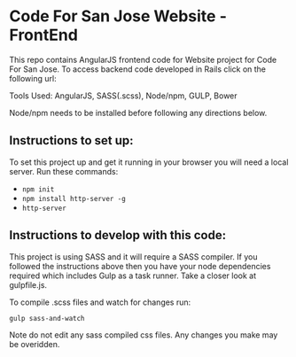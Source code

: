 # Code For San Jose Website - FrontEnd

This repo contains AngularJS frontend code for Website project for Code For San Jose. To access backend code developed in Rails click on the following url: 

Tools Used:
AngularJS, SASS(.scss), Node/npm, GULP, Bower

Node/npm needs to be installed before following any directions below.

## Instructions to set up:

To set this project up and get it running in your browser you will need a local server. Run these commands:

* `npm init`
* `npm install http-server -g`
* `http-server` 


## Instructions to develop with this code:

This project is using SASS and it will require a SASS compiler. If you followed the instructions above then you have your node dependencies required which includes Gulp as a task runner. Take a closer look at gulpfile.js.

To compile .scss files and watch for changes run:

`gulp sass-and-watch`

Note do not edit any sass compiled css files. Any changes you make may be overidden. 





